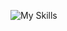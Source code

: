 ![My Skills](https://skillicons.dev/icons?i=py,github,scala,django,flask,javascript,html,css,mysql,tensorflow,mongodb,pytorch,firebase,linux,rasa)


